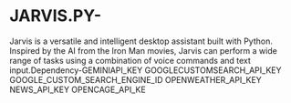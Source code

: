 # JARVIS.PY-
Jarvis is a versatile and intelligent desktop assistant built with Python. Inspired by the AI from the Iron Man movies, Jarvis can perform a wide range of tasks using a combination of voice commands and text input.Dependency-GEMINIAPI_KEY  GOOGLECUSTOMSEARCH_API_KEY  GOOGLE_CUSTOM_SEARCH_ENGINE_ID  OPENWEATHER_API_KEY  NEWS_API_KEY  OPENCAGE_API_KE
